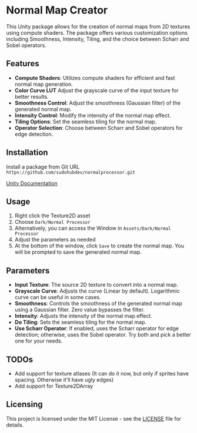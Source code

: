 # Normal Map Creator

This Unity package allows for the creation of normal maps from 2D textures using compute shaders. The package offers various customization options including Smoothness, Intensity, Tiling, and the choice between Scharr and Sobel operators.

## Features

- **Compute Shaders**: Utilizes compute shaders for efficient and fast normal map generation.
- **Color Curve LUT** Adjust the grayscale curve of the input texture for better results.
- **Smoothness Control**: Adjust the smoothness (Gaussian filter) of the generated normal map.
- **Intensity Control**: Modify the intensity of the normal map effect.
- **Tiling Options**: Set the seamless tiling for the normal map.
- **Operator Selection**: Choose between Scharr and Sobel operators for edge detection.

## Installation

Install a package from Git URL `https://github.com/sudohubdev/normalprocessor.git`

[Unity Documentation](https://docs.unity3d.com/Manual/cus-share.html)

## Usage

1. Right click the Texture2D asset
2. Choose `Dark/Normal Processor`
3. Alternatively, you can access the Window in `Assets/Dark/Normal Processor`
4. Adjust the parameters as needed
5. At the bottom of the window, click `Save` to create the normal map. You will be prompted to save the generated normal map.

## Parameters

- **Input Texture**: The source 2D texture to convert into a normal map.
- **Grayscale Curve**: Adjusts the curve (Linear by default). Logarithmic curve can be useful in some cases.
- **Smoothness**: Controls the smoothness of the generated normal map using a Gaussian filter. Zero value bypasses the filter.
- **Intensity**: Adjusts the intensity of the normal map effect.
- **Do Tiling**: Sets the seamless tiling for the normal map.
- **Use Scharr Operator**: If enabled, uses the Scharr operator for edge detection; otherwise, uses the Sobel operator. Try both and pick a better one for your needs.

## TODOs
- Add support for texture atlases (It can do it now, but only if sprites have spacing. Otherwise it'll have ugly edges)
- Add support for Texture2DArray 

## Licensing

This project is licensed under the MIT License - see the [LICENSE](LICENSE) file for details.